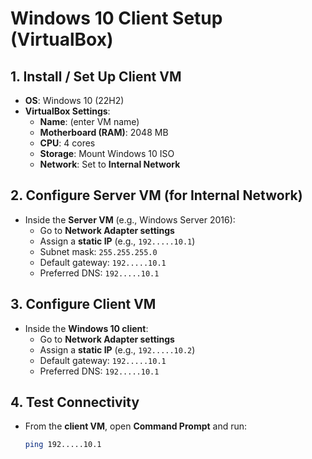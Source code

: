 # Windows 10 Client Setup (VirtualBox)

## 1. Install / Set Up Client VM
- **OS**: Windows 10 (22H2)
- **VirtualBox Settings**:
  - **Name**: (enter VM name)
  - **Motherboard (RAM)**: 2048 MB
  - **CPU**: 4 cores
  - **Storage**: Mount Windows 10 ISO
  - **Network**: Set to **Internal Network**

## 2. Configure Server VM (for Internal Network)
- Inside the **Server VM** (e.g., Windows Server 2016):
  - Go to **Network Adapter settings**
  - Assign a **static IP** (e.g., `192.....10.1`)
  - Subnet mask: `255.255.255.0`
  - Default gateway: `192.....10.1`
  - Preferred DNS: `192.....10.1`

## 3. Configure Client VM
- Inside the **Windows 10 client**:
  - Go to **Network Adapter settings**
  - Assign a **static IP** (e.g., `192.....10.2`)
  - Default gateway: `192.....10.1`
  - Preferred DNS: `192.....10.1`

## 4. Test Connectivity
- From the **client VM**, open **Command Prompt** and run:
  ```bash
  ping 192.....10.1
